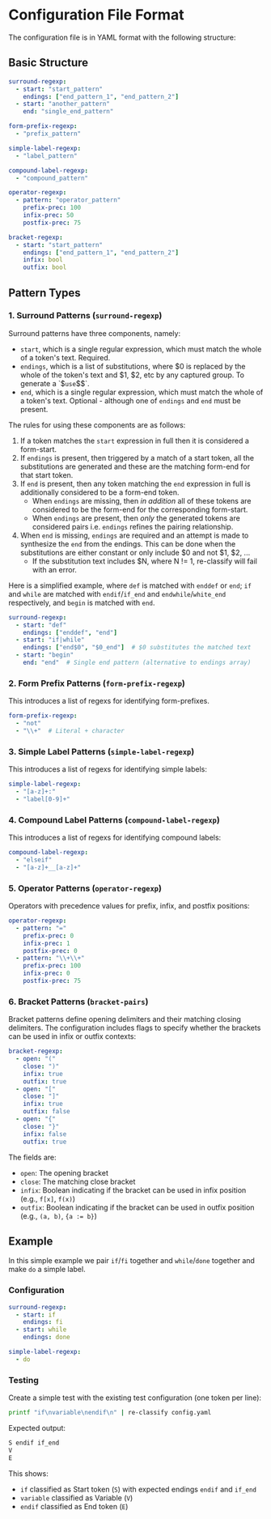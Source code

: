 # Configuration File Format

The configuration file is in YAML format with the following structure:

## Basic Structure

```yaml
surround-regexp:
  - start: "start_pattern"
    endings: ["end_pattern_1", "end_pattern_2"]
  - start: "another_pattern"
    end: "single_end_pattern"

form-prefix-regexp:
  - "prefix_pattern"

simple-label-regexp:
  - "label_pattern"

compound-label-regexp:
  - "compound_pattern"

operator-regexp:
  - pattern: "operator_pattern"
    prefix-prec: 100
    infix-prec: 50
    postfix-prec: 75

bracket-regexp:
  - start: "start_pattern"
    endings: ["end_pattern_1", "end_pattern_2"]
    infix: bool
    outfix: bool
```

## Pattern Types

### 1. Surround Patterns (`surround-regexp`)

Surround patterns have three components, namely:

- `start`, which is a single regular expression, which must match the whole
  of a token's text. Required.
- `endings`, which is a list of substitutions, where $0 is replaced by the
  whole of the token's text and $1, $2, etc by any captured group. To generate
  a `$` use `$$`.
- `end`, which is a single regular expression, which must match the whole of a
  token's text. Optional - although one of `endings` and `end` must be present.

The rules for using these components are as follows:

1. If a token matches the `start` expression in full then it is considered a
   form-start. 
2. If `endings` is present, then triggered by a match of a start token, all the
   substitutions are generated and these are the matching form-end for that
   start token.
3. If `end` is present, then any token matching the `end` expression in 
   full is additionally considered to be a form-end token. 
    - When `endings` are missing, then _in addition_ all of these tokens 
      are considered to be the form-end for the corresponding form-start.
    - When `endings` are present, then _only_ the generated tokens are
      considered pairs i.e. `endings` refines the pairing relationship.
4. When `end` is missing, `endings` are required and an attempt is made to
   synthesize the `end` from the endings. This can be done when the 
   substitutions are either constant or only include $0 and not $1, $2, ...
    - If the substitution text includes $N, where N != 1, re-classify
      will fail with an error.



Here is a simplified example, where `def` is matched with `enddef` or `end`;
`if` and `while` are matched with `endif`/`if_end` and `endwhile`/`white_end`
respectively, and `begin` is matched with `end`.
```yaml
surround-regexp:
  - start: "def"
    endings: ["enddef", "end"]
  - start: "if|while"
    endings: ["end$0", "$0_end"]  # $0 substitutes the matched text
  - start: "begin"
    end: "end"  # Single end pattern (alternative to endings array)
```

### 2. Form Prefix Patterns (`form-prefix-regexp`)

This introduces a list of regexs for identifying form-prefixes.

```yaml
form-prefix-regexp:
  - "not"
  - "\\+"  # Literal + character
```

### 3. Simple Label Patterns (`simple-label-regexp`)

This introduces a list of regexs for identifying simple labels:

```yaml
simple-label-regexp:
  - "[a-z]+:"
  - "label[0-9]+"
```

### 4. Compound Label Patterns (`compound-label-regexp`)

This introduces a list of regexs for identifying compound labels:

```yaml
compound-label-regexp:
  - "elseif"
  - "[a-z]+__[a-z]+"
```

### 5. Operator Patterns (`operator-regexp`)

Operators with precedence values for prefix, infix, and postfix positions:

```yaml
operator-regexp:
  - pattern: "="
    prefix-prec: 0
    infix-prec: 1
    postfix-prec: 0
  - pattern: "\\+\\+"
    prefix-prec: 100
    infix-prec: 0
    postfix-prec: 75
```

### 6. Bracket Patterns (`bracket-pairs`)

Bracket patterns define opening delimiters and their matching closing
delimiters. The configuration includes flags to specify whether the brackets can
be used in infix or outfix contexts:

```yaml
bracket-regexp:
  - open: "("
    close: ")"
    infix: true
    outfix: true
  - open: "["
    close: "]"
    infix: true
    outfix: false
  - open: "{"
    close: "}"
    infix: false
    outfix: true
```

The fields are:
- `open`: The opening bracket
- `close`: The matching close bracket
- `infix`: Boolean indicating if the bracket can be used in infix position (e.g., `f[x]`, `f(x)`)
- `outfix`: Boolean indicating if the bracket can be used in outfix position (e.g., `(a, b)`, `{a := b}`)


## Example

In this simple example we pair `if`/`fi` together and `while`/`done` together
and make `do` a simple label.

### Configuration

```yaml
surround-regexp:
  - start: if
    endings: fi
  - start: while
    endings: done

simple-label-regexp:
  - do
```

### Testing

Create a simple test with the existing test configuration (one token per line):

```bash
printf "if\nvariable\nendif\n" | re-classify config.yaml
```

Expected output:
```txt
S endif if_end
V
E
```

This shows:
- `if` classified as Start token (`S`) with expected endings `endif` and `if_end`
- `variable` classified as Variable (`V`)  
- `endif` classified as End token (`E`)

